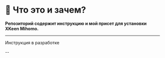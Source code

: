# 📌 Что это и зачем?  
 
**Репозиторий содержит инструкцию и мой присет для установки XKeen Mihomo.**  

---

Инструкция в разработке

--
